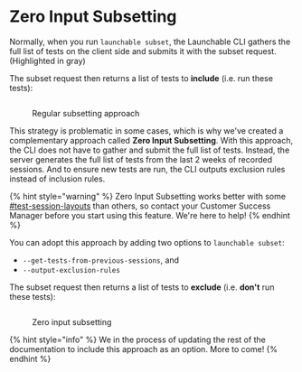 # Zero Input Subsetting

Normally, when you run `launchable subset`, the Launchable CLI gathers the full list of tests on the client side and submits it with the subset request. (Highlighted in gray)

The subset request then returns a list of tests to **include** (i.e. run these tests):

<figure><img src="../../../.gitbook/assets/image (2).png" alt=""><figcaption><p>Regular subsetting approach</p></figcaption></figure>

This strategy is problematic in some cases, which is why we've created a complementary approach called **Zero Input Subsetting**. With this approach, the CLI does not have to gather and submit the full list of tests. Instead, the server generates the full list of tests from the last 2 weeks of recorded sessions. And to ensure new tests are run, the CLI outputs exclusion rules instead of inclusion rules.

{% hint style="warning" %}
Zero Input Subsetting works better with some [#test-session-layouts](../../../concepts/test-session.md#test-session-layouts "mention") than others, so contact your Customer Success Manager before you start using this feature. We're here to help!&#x20;
{% endhint %}

You can adopt this approach by adding two options to `launchable subset`:

* `--get-tests-from-previous-sessions`, and
* `--output-exclusion-rules`

The subset request then returns a list of tests to **exclude** (i.e. **don't** run these tests):

<figure><img src="../../../.gitbook/assets/image (1).png" alt=""><figcaption><p>Zero input subsetting</p></figcaption></figure>

{% hint style="info" %}
We in the process of updating the rest of the documentation to include this approach as an option. More to come!
{% endhint %}

